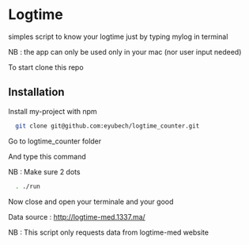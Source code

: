 # Logtime

simples script to know your logtime just by typing mylog in terminal

NB : the app can only be used only in your mac (nor user input nedeed)

To start clone this repo
    


## Installation

Install my-project with npm

```bash
  git clone git@github.com:eyubech/logtime_counter.git
```

Go to logtime_counter folder

And type this command

NB : Make sure 2 dots

```bash
  . ./run
```
Now close and open your terminale and your good



Data source :  http://logtime-med.1337.ma/

NB : This script only requests data from logtime-med website 
